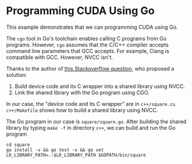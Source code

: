 # Programming CUDA Using Go

This example demonstrates that we can programming CUDA using Go.

The `cgo` tool in Go's toolchain enables calling C programs from Go
programs.  However, `cgo` assumes that the C/C++ compiler accepts
command line parameters that GCC accepts.  For example, Clang is
compatible with GCC.  However, NVCC isn't.

Thanks to the author of
[this Stackoverflow question](http://stackoverflow.com/questions/32589153/how-to-compile-cuda-source-with-go-languages-cgo),
who proposed a solution:

1. Build device code and its C wrapper into a shared library using NVCC.
2. Link the shared library with the Go program using CGO.

In our case, the "device code and its C wrapper" are in
`c++/square.cu`.  `c++/Makefile` shows how to build a shared library
using NVCC.

The Go program in our case is `square/square.go`.  After building the
shared library by typing `make -f` in directory `c++`, we can build
and run the Go program

    cd square
    go install -v && go test -v && go vet
    LD_LIBRARY_PATH=.:$LD_LIBRARY_PATH $GOPATH/bin/square

